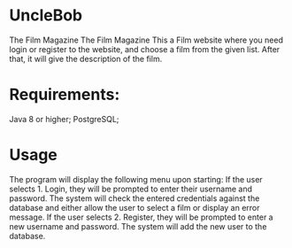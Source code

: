 # UncleBob
The Film Magazine
The Film Magazine This a Film website where you need login or register to the website, and choose a film from the given list.
After that, it will give the description of the film.
# Requirements:
Java 8 or higher;
PostgreSQL;
# Usage
The program will display the following menu upon starting:
If the user selects 1. Login, they will be prompted to enter their username and password. The system will check the entered credentials against the database and either allow the user to select a film or display an error message.
If the user selects 2. Register, they will be prompted to enter a new username and password. The system will add the new user to the database.

